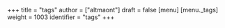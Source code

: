+++
title = "tags"
author = ["altmaont"]
draft = false
[menu]
  [menu._tags]
    weight = 1003
    identifier = "tags"
+++
